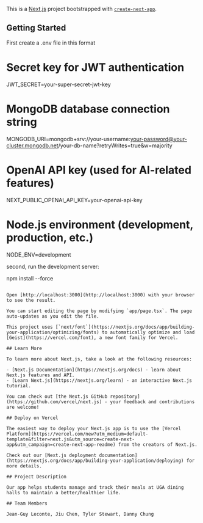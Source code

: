 This is a [Next.js](https://nextjs.org) project bootstrapped with [`create-next-app`](https://nextjs.org/docs/app/api-reference/cli/create-next-app).

## Getting Started

First create a .env file in this format 

# Secret key for JWT authentication
JWT_SECRET=your-super-secret-jwt-key

# MongoDB database connection string
MONGODB_URI=mongodb+srv://your-username:your-password@your-cluster.mongodb.net/your-db-name?retryWrites=true&w=majority

# OpenAI API key (used for AI-related features)
NEXT_PUBLIC_OPENAI_API_KEY=your-openai-api-key

# Node.js environment (development, production, etc.)
NODE_ENV=development



second, run the development server:

npm install --force
```

Open [http://localhost:3000](http://localhost:3000) with your browser to see the result.

You can start editing the page by modifying `app/page.tsx`. The page auto-updates as you edit the file.

This project uses [`next/font`](https://nextjs.org/docs/app/building-your-application/optimizing/fonts) to automatically optimize and load [Geist](https://vercel.com/font), a new font family for Vercel.

## Learn More

To learn more about Next.js, take a look at the following resources:

- [Next.js Documentation](https://nextjs.org/docs) - learn about Next.js features and API.
- [Learn Next.js](https://nextjs.org/learn) - an interactive Next.js tutorial.

You can check out [the Next.js GitHub repository](https://github.com/vercel/next.js) - your feedback and contributions are welcome!

## Deploy on Vercel

The easiest way to deploy your Next.js app is to use the [Vercel Platform](https://vercel.com/new?utm_medium=default-template&filter=next.js&utm_source=create-next-app&utm_campaign=create-next-app-readme) from the creators of Next.js.

Check out our [Next.js deployment documentation](https://nextjs.org/docs/app/building-your-application/deploying) for more details.

## Project Description

Our app helps students manage and track their meals at UGA dining halls to maintain a better/healthier life.

## Team Members

Jean-Guy Leconte, Jiu Chen, Tyler Stewart, Danny Chung
